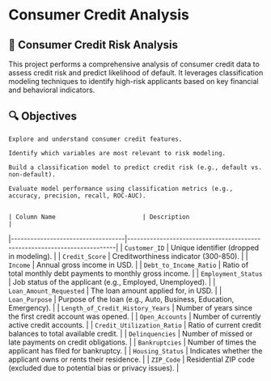 # Consumer Credit Analysis

## 🧾 Consumer Credit Risk Analysis

This project performs a comprehensive analysis of consumer credit data to assess credit risk and predict likelihood of default. It leverages classification modeling techniques to identify high-risk applicants based on key financial and behavioral indicators.

## 🔍 Objectives

    Explore and understand consumer credit features.

    Identify which variables are most relevant to risk modeling.

    Build a classification model to predict credit risk (e.g., default vs. non-default).

    Evaluate model performance using classification metrics (e.g., accuracy, precision, recall, ROC-AUC).


    | Column Name                        | Description                                                              |
|-----------------------------------|--------------------------------------------------------------------------|
| `Customer_ID`                     | Unique identifier (dropped in modeling).                                 |
| `Credit_Score`                    | Creditworthiness indicator (300-850).                                    |
| `Income`                          | Annual gross income in USD.                                              |
| `Debt_to_Income_Ratio`            | Ratio of total monthly debt payments to monthly gross income.            |
| `Employment_Status`               | Job status of the applicant (e.g., Employed, Unemployed).                |
| `Loan_Amount_Requested`           | The loan amount applied for, in USD.                                     |
| `Loan_Purpose`                    | Purpose of the loan (e.g., Auto, Business, Education, Emergency).        |
| `Length_of_Credit_History_Years` | Number of years since the first credit account was opened.               |
| `Open_Accounts`                   | Number of currently active credit accounts.                              |
| `Credit_Utilization_Ratio`        | Ratio of current credit balances to total available credit.              |
| `Delinquencies`                   | Number of missed or late payments on credit obligations.                 |
| `Bankruptcies`                    | Number of times the applicant has filed for bankruptcy.                  |
| `Housing_Status`                  | Indicates whether the applicant owns or rents their residence.           |
| `ZIP_Code`                        | Residential ZIP code (excluded due to potential bias or privacy issues). |

